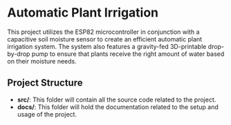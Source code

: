 # Automatic Plant Irrigation

This project utilizes the ESP82 microcontroller in conjunction with a capacitive soil moisture sensor to create an efficient automatic plant irrigation system. The system also features a gravity-fed 3D-printable drop-by-drop pump to ensure that plants receive the right amount of water based on their moisture needs.

## Project Structure
- **src/**: This folder will contain all the source code related to the project.
- **docs/**: This folder will hold the documentation related to the setup and usage of the project.
